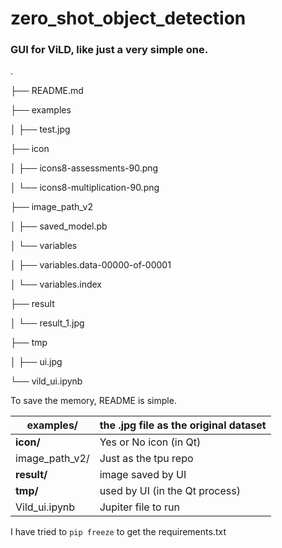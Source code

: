 # zero_shot_object_detection
### GUI for ViLD, like just a very simple one.

.

├── README.md

├── examples

│  ├── test.jpg

├── icon

│  ├── icons8-assessments-90.png

│  └── icons8-multiplication-90.png

├── image_path_v2

│  ├── saved_model.pb

│  └── variables

│        ├── variables.data-00000-of-00001

│        └── variables.index

├── result

│  └── result_1.jpg

├── tmp

│  ├── ui.jpg

└── vild_ui.ipynb

To save the memory, README is simple.

| **examples/**  | the .jpg file as the original dataset |
| -------------- | ------------------------------------- |
| **icon/**      | Yes or No icon (in Qt)                |
| image_path_v2/ | Just as the tpu repo                  |
| **result/**    | image saved by UI                     |
| **tmp/**       | used by UI (in the Qt process)        |
| Vild_ui.ipynb  | Jupiter file to run                   |

I have tried to `pip freeze` to get the requirements.txt
